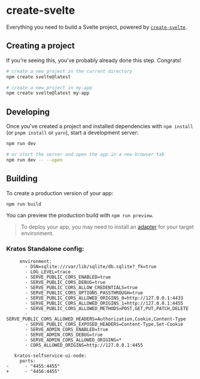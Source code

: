 # create-svelte

Everything you need to build a Svelte project, powered by [`create-svelte`](https://github.com/sveltejs/kit/tree/master/packages/create-svelte).

## Creating a project

If you're seeing this, you've probably already done this step. Congrats!

```bash
# create a new project in the current directory
npm create svelte@latest

# create a new project in my-app
npm create svelte@latest my-app
```

## Developing

Once you've created a project and installed dependencies with `npm install` (or `pnpm install` or `yarn`), start a development server:

```bash
npm run dev

# or start the server and open the app in a new browser tab
npm run dev -- --open
```

## Building

To create a production version of your app:

```bash
npm run build
```

You can preview the production build with `npm run preview`.

> To deploy your app, you may need to install an [adapter](https://kit.svelte.dev/docs/adapters) for your target environment.


### Kratos Standalone config:

```
     environment:
       - DSN=sqlite:///var/lib/sqlite/db.sqlite?_fk=true
       - LOG_LEVEL=trace
       - SERVE_PUBLIC_CORS_ENABLED=true
       - SERVE_PUBLIC_CORS_DEBUG=true
       - SERVE_PUBLIC_CORS_ALLOW_CREDENTIALS=true
       - SERVE_PUBLIC_CORS_OPTIONS_PASSTHROUGH=true
       - SERVE_PUBLIC_CORS_ALLOWED_ORIGINS_0=http://127.0.0.1:4433
       - SERVE_PUBLIC_CORS_ALLOWED_ORIGINS_1=http://127.0.0.1:4455
       - SERVE_PUBLIC_CORS_ALLOWED_METHODS=POST,GET,PUT,PATCH,DELETE
       - SERVE_PUBLIC_CORS_ALLOWED_HEADERS=Authorization,Cookie,Content-Type
       - SERVE_PUBLIC_CORS_EXPOSED_HEADERS=Content-Type,Set-Cookie
       - SERVE_ADMIN_CORS_ENABLED=true
       - SERVE_ADMIN_CORS_DEBUG=true
       - SERVE_ADMIN_CORS_ALLOWED_ORIGINS=*
       - CORS_ALLOWED_ORIGINS=http://127.0.0.1:4455
```

```git
   kratos-selfservice-ui-node:
     ports:
-      - "4455:4455"
+      - "4456:4455"
```